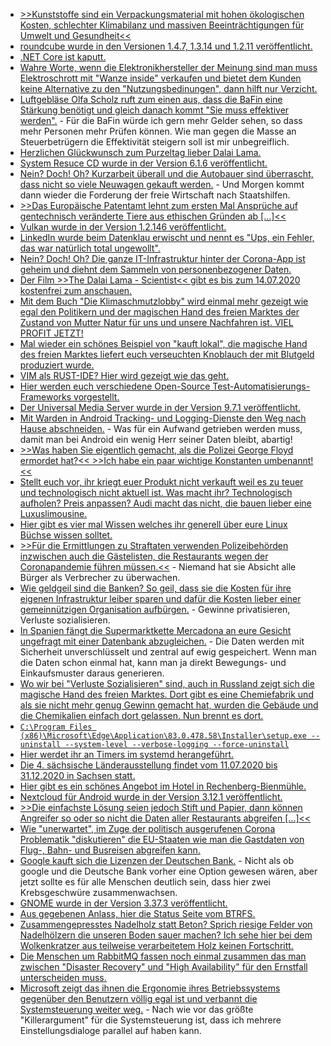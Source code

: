 * [>>Kunststoffe sind ein Verpackungsmaterial mit hohen ökologischen Kosten, schlechter Klimabilanz und massiven Beeinträchtigungen für Umwelt und Gesundheit<<](https://www.sonnenseite.com/de/tipps/raus-aus-der-kunststofffalle.html)
* [roundcube wurde in den Versionen 1.4.7, 1.3.14 und 1.2.11 veröffentlicht.](https://roundcube.net/news/2020/07/05/security-updates-1.4.7-1.3.14-and-1.2.11)
* [.NET Core ist kaputt.](https://www.bleepingcomputer.com/news/security/net-core-vulnerability-lets-attackers-evade-malware-detection/)
* [Wahre Worte, wenn die Elektronikhersteller der Meinung sind man muss Elektroschrott mit "Wanze inside" verkaufen und bietet dem Kunden keine Alternative zu den "Nutzungsbedinungen", dann hilft nur Verzicht.](https://tuxproject.de/blog/2020/07/wanzenzwang/)
* [Luftgebläse Olfa Scholz ruft zum einen aus, dass die BaFin eine Stärkung benötigt und gleich danach kommt "Sie muss effektiver werden".](https://www.golem.de/news/bafin-staerkung-der-finanzaufsicht-nach-wirecard-skandal-geplant-2007-149459.html) - Für die BaFin würde ich gern mehr Gelder sehen, so dass mehr Personen mehr Prüfen können. Wie man gegen die Masse an Steuerbetrügern die Effektivität steigern soll ist mir unbegreiflich.
* [Herzlichen Glückwunsch zum Purzeltag lieber Dalai Lama.](https://www.sonnenseite.com/de/tipps/franz-alt-der-dalai-lama-wird-85-jahre-alt-die-laudatio.html)
* [System Resuce CD wurde in der Version 6.1.6 veröffentlicht.](https://www.planet3dnow.de/cms/56687-systemrescuecd-6-1-6/)
* [Nein? Doch! Oh? Kurzarbeit überall und die Autobauer sind überrascht, dass nicht so viele Neuwagen gekauft werden.](https://www.golem.de/news/neuzulassungen-pkw-markt-erlebt-desaster-ausser-bei-elektroautos-2007-149454.html) - Und Morgen kommt dann wieder die Forderung der freie Wirtschaft nach Staatshilfen.
* [>>Das Europäische Patentamt lehnt zum ersten Mal Ansprüche auf gentechnisch veränderte Tiere aus ethischen Gründen ab [...]<<](https://netzfrauen.org/2020/07/04/patente-3/)
* [Vulkan wurde in der Version 1.2.146 veröffentlicht.](https://www.phoronix.com/scan.php?page=news_item&px=Vulkan-1.2.146-Released)
* [LinkedIn wurde beim Datenklau erwischt und nennt es "Ups, ein Fehler, das war natürlich total ungewollt".](https://www.golem.de/news/datenschutz-linkedin-will-die-ios-zwischenablage-nicht-mehr-auslesen-2007-149451.html)
* [Nein? Doch! Oh? Die ganze IT-Infrastruktur hinter der Corona-App ist geheim und diehnt dem Sammeln von personenbezogener Daten.](https://netzpolitik.org/2020/interview-zu-corona-warn-app-risiken-und-massnahmen-nicht-ausreichend-dargelegt/)
* [Der Film >>The Dalai Lama - Scientist<< gibt es bis zum 14.07.2020 kostenfrei zum anschauen.](https://www.sonnenseite.com/de/tipps/filmtipp-the-dalai-lama-scientist.html)
* [Mit dem Buch "Die Klimaschmutzlobby" wird einmal mehr gezeigt wie egal den Politikern und der magischen Hand des freien Marktes der Zustand von Mutter Natur für uns und unsere Nachfahren ist. VIEL PROFIT JETZT!](https://www.sonnenseite.com/de/tipps/neues-sachbuch-enttarnt-lobby-gegen-den-klimaschutz.html)
* [Mal wieder ein schönes Beispiel von "kauft lokal", die magische Hand des freien Marktes liefert euch verseuchten Knoblauch der mit Blutgeld produziert wurde.](https://netzfrauen.org/2020/07/03/knoblauch-2/)
* [VIM als RUST-IDE? Hier wird gezeigt wie das geht.](https://opensource.com/article/20/7/vim-rust-ide)
* [Hier werden euch verschiedene Open-Source Test-Automatisierungs-Frameworks vorgestellt.](https://opensource.com/article/20/7/open-source-test-automation-frameworks)
* [Der Universal Media Server wurde in der Version 9.7.1 veröffentlicht.](https://www.planet3dnow.de/cms/56691-universal-media-server-9-7-1/)
* [Mit Warden in Android Tracking- und Logging-Dienste den Weg nach Hause abschneiden.](https://www.kuketz-blog.de/warden-tracker-aus-android-apps-entfernen/) - Was für ein Aufwand getrieben werden muss, damit man bei Android ein wenig Herr seiner Daten bleibt, abartig!
* [>>Was haben Sie eigentlich gemacht, als die Polizei George Floyd ermordet hat?<< >>Ich habe ein paar wichtige Konstanten umbenannt!<<](https://blog.fefe.de/?ts=a1fdf387)
* [Stellt euch vor, ihr kriegt euer Produkt nicht verkauft weil es zu teuer und technologisch nicht aktuell ist. Was macht ihr? Technologisch aufholen? Preis anpassen? Audi macht das nicht, die bauen lieber eine Luxuslimousine.](https://www.golem.de/news/projekt-artemis-luxuslimousine-audi-a9-e-tron-soll-2024-kommen-2007-149483-rss.html)
* [Hier gibt es vier mal Wissen welches ihr generell über eure Linux Büchse wissen solltet.](https://www.percona.com/blog/2020/07/06/mysql-101-linux-tuning-for-mysql/)
* [>>Für die Ermittlungen zu Straftaten verwenden Polizeibehörden inzwischen auch die Gästelisten, die Restaurants wegen der Coronapandemie führen müssen.<<](https://www.golem.de/news/hamburg-polizei-nutzt-corona-kontaktlisten-nach-straftat-2007-149482.html) - Niemand hat sie Absicht alle Bürger als Verbrecher zu überwachen.
* [Wie geldgeil sind die Banken? So geil, dass sie die Kosten für ihre eigenen Infrastruktur leiber sparen und dafür die Kosten lieber einer gemeinnützigen Organisation aufbürgen.](https://www.golem.de/news/internet-archive-bank-benutzte-wayback-machine-als-cdn-2007-149481.html) - Gewinne privatisieren, Verluste sozialisieren.
* [In Spanien fängt die Supermarktkette Mercadona an eure Gesicht ungefragt mit einer Datenbank abzugleichen.](https://netzpolitik.org/2020/biometrie-spanische-supermarktkette-setzt-gesichtserkennung-gegen-kunden-ein/) - Die Daten werden mit Sicherheit unverschlüsselt und zentral auf ewig gespeichert. Wenn man die Daten schon einmal hat, kann man ja direkt Bewegungs- und Einkaufsmuster daraus generieren.
* [Wo wir bei "Verluste Sozialisieren" sind, auch in Russland zeigt sich die magische Hand des freien Marktes. Dort gibt es eine Chemiefabrik und als sie nicht mehr genug Gewinn gemacht hat, wurden die Gebäude und die Chemikalien einfach dort gelassen. Nun brennt es dort.](https://netzfrauen.org/2020/07/06/sibirien/)
* [`C:\Program Files (x86)\Microsoft\Edge\Application\83.0.478.58\Installer\setup.exe --uninstall --system-level --verbose-logging --force-uninstall`](https://www.ghacks.net/2020/07/07/how-to-remove-the-new-microsoft-edge-if-uninstallation-is-blocked/)
* [Hier werdet ihr an Timers im systemd herangeführt.](https://opensource.com/article/20/7/systemd-timers)
* [Die 4. sächsische Länderausstellung findet vom 11.07.2020 bis 31.12.2020 in Sachsen statt.](https://www.boom-sachsen.de/)
* [Hier gibt es ein schönes Angebot im Hotel in Rechenberg-Bienmühle.](https://www.fva-holzhau.de/Sommerfrische-im-Erzgebirge.5684-1.htm)
* [Nextcloud für Android wurde in der Version 3.12.1 veröffentlicht.](https://nextcloud.com/blog/nextcloud-3-12-1-for-android-is-out-plus-tips-about-text-editing-printing-and-more/)
* [>>Die einfachste Lösung seien jedoch Stift und Papier, dann können Angreifer so oder so nicht die Daten aller Restaurants abgreifen [...]<<](https://www.golem.de/news/datenleck-corona-kontaktliste-ungeschuetzt-im-internet-abrufbar-2007-149492.html)
* [Wie "unerwartet", im Zuge der politisch ausgerufenen Corona Problematik "diskutieren" die EU-Staaten wie man die Gastdaten von Flug-, Bahn- und Busreisen abgreifen kann.](https://netzpolitik.org/2020/deutsche-ratspraesidentschaft-eu-staaten-diskutieren-nachverfolgung-von-corona-infektionen-mit-passagierdaten/)
* [Google kauft sich die Lizenzen der Deutschen Bank.](https://www.golem.de/news/alphabet-google-und-deutsche-bank-kooperieren-fuer-zehn-jahre-2007-149499.html) - Nicht als ob google und die Deutsche Bank vorher eine Option gewesen wären, aber jetzt sollte es für alle Menschen deutlich sein, dass hier zwei Krebsgeschwüre zusammenwachsen.
* [GNOME wurde in der Version 3.37.3 veröffentlicht.](http://www.phoronix.com/scan.php?page=news_item&px=GNOME-3.37.3-Released)
* [Aus gegebenen Anlass, hier die Status Seite vom BTRFS.](https://btrfs.wiki.kernel.org/index.php/Status)
* [Zusammengepresstes Nadelholz statt Beton? Sprich riesige Felder von Nadelhölzern die unseren Boden sauer machen? Ich sehe hier bei dem Wolkenkratzer aus teilweise verarbeitetem Holz keinen Fortschritt.](https://www.sonnenseite.com/de/zukunft/wolkenkratzer-aus-holz-die-hngenden-grten-von-sydney.html)
* [Die Menschen um RabbitMQ fassen noch einmal zusammen das man zwischen "Disaster Recovery" und "High Availability" für den Ernstfall unterscheiden muss.](https://www.rabbitmq.com/blog/2020/07/07/disaster-recovery-and-high-availability-101/)
* [Microsoft zeigt das ihnen die Ergonomie ihres Betriebssystems gegenüber den Benutzern völlig egal ist und verbannt die Systemsteuerung weiter weg.](https://www.bleepingcomputer.com/news/microsoft/windows-10-the-beginning-of-the-end-for-control-panel/) - Nach wie vor das größte "Killerargument" für die Systemsteuerung ist, dass ich mehrere Einstellungsdialoge parallel auf haben kann.
